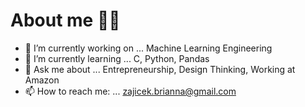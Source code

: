 # About me 👩‍💻 

- 🔭 I’m currently working on ... Machine Learning Engineering
- 🌱 I’m currently learning ... C, Python, Pandas
- 💬 Ask me about ... Entrepreneurship, Design Thinking, Working at Amazon
- 📫 How to reach me: ... zajicek.brianna@gmail.com
